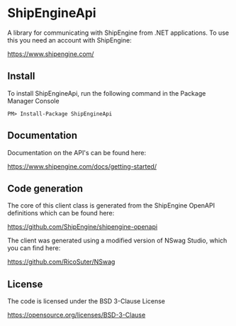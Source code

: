 # ShipEngineApi

A library for communicating with ShipEngine from .NET applications. To use this you need an account with ShipEngine:

https://www.shipengine.com/

## Install

To install ShipEngineApi, run the following command in the Package Manager Console

    PM> Install-Package ShipEngineApi

## Documentation

Documentation on the API's can be found here:

https://www.shipengine.com/docs/getting-started/

## Code generation

The core of this client class is generated from the ShipEngine OpenAPI definitions which can be found here:

https://github.com/ShipEngine/shipengine-openapi

The client was generated using a modified version of NSwag Studio, which you can find here:

https://github.com/RicoSuter/NSwag

## License

The code is licensed under the BSD 3-Clause License 

https://opensource.org/licenses/BSD-3-Clause
